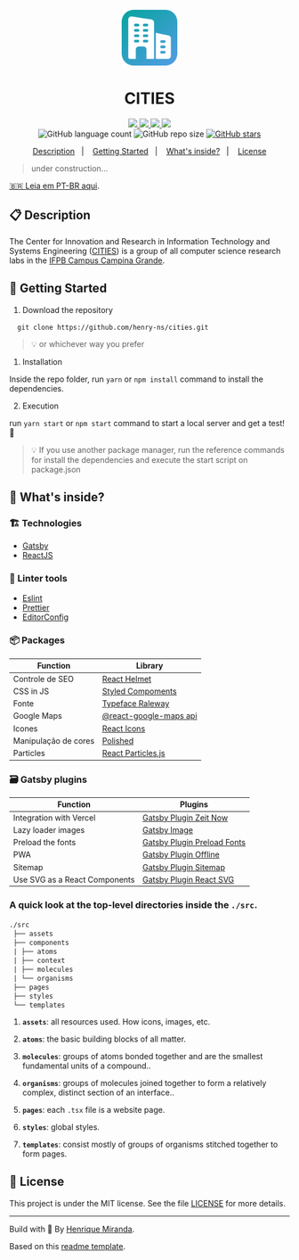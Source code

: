 <p align="center">
  <img alt="Your icon here" src="./src/assets/images/icon.png" width="100"/>
</p>
<h1 align="center">
  CITIES
</h1>

<!-- Badges -->
<p align="center">
  <!-- if your  -->
  <a href="https://github.com/henry-ns/cities/graphs/commit-activity" alt="Maintenance">
    <img src="https://img.shields.io/badge/Maintained%3F-yes-1EAE72.svg" />
  </a>

  <!-- if your app is a website -->
  <a href="https://cities-ifpb.vercel.app/" alt="Website cities-ifpb.vercel.app">
    <img src="https://img.shields.io/website-up-down-1EAE72-red/https/cities-ifpb.vercel.app" />
  </a>

  <!-- License -->
  <a href="./LICENSE" alt="License: MIT">
    <img src="https://img.shields.io/badge/License-MIT-1EAE72.svg" />
  </a>

  <!-- codefactor -->
  <a href="https://www.codefactor.io/repository/github/henry-ns/cities" alt="CodeFactor">
    <img src="https://www.codefactor.io/repository/github/henry-ns/cities/badge" />
  </a>

  <br/>

  <img alt="GitHub language count" src="https://img.shields.io/github/languages/count/henry-ns/cities?color=blue">

  <!-- version -->
  <!-- <img alt="GitHub release (latest by date)" src="https://img.shields.io/github/v/release/henry-ns/cities"> -->

  <!-- GitHub repo size -->
  <img alt="GitHub repo size" src="https://img.shields.io/github/repo-size/henry-ns/cities">

  <!-- Social -->
  <a href="https://github.com/henry-ns/cities/stargazers">
    <img alt="GitHub stars" src="https://img.shields.io/github/stars/henry-ns/cities?style=social">
  </a>
</p>

<!-- summary -->
<p align="center">
  <a href="#clipboard-description">Description</a>&nbsp;&nbsp;&nbsp;|&nbsp;&nbsp;&nbsp;
  <a href="#rocket-getting-started">Getting Started</a>&nbsp;&nbsp;&nbsp;|&nbsp;&nbsp;&nbsp;
  <a href="#-whats-inside">What's inside?</a>&nbsp;&nbsp;&nbsp;|&nbsp;&nbsp;&nbsp;
  <a href="#memo-license">License</a>
</p>

> under construction...

[🇧🇷 Leia em PT-BR aqui](./README.pt.md).

## :clipboard: Description
The Center for Innovation and Research in Information Technology and Systems Engineering ([CITIES](https://cities-ifpb.vercel.app/)) is a group of all computer science research labs in the [IFPB Campus Campina Grande](https://www.ifpb.edu.br/campinagrande).


## :rocket: Getting Started

1. Download the repository

```shell
  git clone https://github.com/henry-ns/cities.git
```
  > :bulb: or whichever way you prefer

1. Installation

Inside the repo folder, run `yarn` or `npm install` command to install the dependencies.

2. Execution

run `yarn start` or `npm start` command to start a local server and get a test! :rocket:

> :bulb: If you use another package manager, run the reference commands for install the dependencies and execute the start script on package.json

## 🧐 What's inside?

### :building_construction: Technologies
- [Gatsby](https://www.gatsbyjs.org/)
- [ReactJS](https://reactjs.org/)


### :lipstick: Linter tools
- [Eslint](https://eslint.org/)
- [Prettier](https://prettier.io/)
- [EditorConfig](https://editorconfig.org/)


### :package: Packages

| Function                  | Library                                                                           |
| ------------------------- | --------------------------------------------------------------------------------- |
| Controle de SEO           | [React Helmet](https://github.com/nfl/react-helmet)                               |
| CSS in JS                 | [Styled Compoments](https://www.styled-components.com/)                           |
| Fonte                     | [Typeface Raleway](https://www.npmjs.com/package/typeface-raleway)                |
| Google Maps               | [@react-google-maps api](https://github.com/JustFly1984/react-google-maps-api)    |
| Icones                    | [React Icons](https://react-icons.netlify.com/#/)                                 |
| Manipulação de cores      | [Polished](https://polished.js.org/)                                              |
| Particles                 | [React Particles.js](https://github.com/Wufe/react-particles-js)                  |


### :card_file_box: Gatsby plugins

| Function                      | Plugins                                                                                      |
| ----------------------------- | -------------------------------------------------------------------------------------------- |
| Integration with Vercel       | [Gatsby Plugin Zeit Now](https://www.gatsbyjs.org/packages/gatsby-plugin-zeit-now)           |
| Lazy loader images            | [Gatsby Image](https://www.gatsbyjs.org/packages/gatsby-image/)                              |
| Preload the fonts             | [Gatsby Plugin Preload Fonts](https://www.gatsbyjs.org/packages/gatsby-plugin-preload-fonts) |
| PWA                           | [Gatsby Plugin Offline](https://www.gatsbyjs.org/packages/gatsby-plugin-offline/)            |
| Sitemap                       | [Gatsby Plugin Sitemap](https://www.gatsbyjs.org/packages/gatsby-plugin-sitemap/)            |
| Use SVG as a React Components | [Gatsby Plugin React SVG](https://www.gatsbyjs.org/packages/gatsby-plugin-react-svg/)       |


### A quick look at the top-level directories inside the `./src`.

    ./src
     ├── assets
     ├── components
     | ├── atoms
     | ├── context
     | ├── molecules
     | └── organisms
     ├── pages
     ├── styles
     └── templates

1.  **`assets`**: all resources used. How icons, images, etc.

2.  **`atoms`**: the basic building blocks of all matter.

3.  **`molecules`**: groups of atoms bonded together and are the smallest fundamental units of a compound..

4.  **`organisms`**: groups of molecules joined together to form a relatively complex, distinct section of an interface..

5.  **`pages`**: each `.tsx` file is a website page.

6.  **`styles`**: global styles.

7.  **`templates`**: consist mostly of groups of organisms stitched together to form pages.

## :memo: License

This project is under the MIT license. See the file [LICENSE](LICENSE) for more details.

---

Build with 💙 By [Henrique Miranda](https://thehenry.dev).

Based on this [readme template](https://gist.github.com/henry-ns/a00234378353d9ca43e1bfe043202192).
